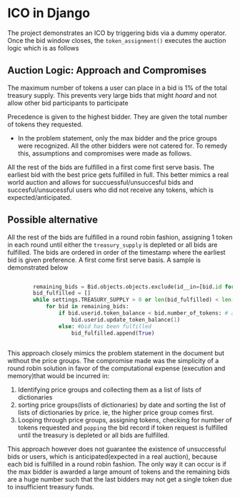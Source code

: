 # ICO in Django
The project demonstrates an ICO by triggering bids via a dummy operator. Once the bid window closes, the `token_assignment()` executes the auction logic which is as follows
## Auction Logic: Approach and Compromises
The maximum number of tokens a user can place in a bid is 1% of the total treasury supply. This prevents very large bids that might _hoard_ and not allow other bid participants to participate

Precedence is given to the highest bidder. They are given the total number of tokens they requested.

* In the problem statement, only the max bidder and the price groups were recognized. All the other bidders were not catered for. To remedy this, assumptions and compromises were made as follows.

All the rest of the bids are fulfilled in a first come first serve basis. The earliest bid with the best price gets fulfilled in full. This better mimics a real world auction and allows for succuessful/unsuccesful bids and succesful/unsucessful users who did not receive any tokens, which is expected/anticipated.

## Possible alternative
All the rest of the bids are fulfilled in a round robin fashion, assigning 1 token in each round until either the `treasury_supply` is depleted or all bids are fulfilled. The bids are ordered in order of the timestamp where the earliest bid is given preference. A first come first serve basis. A sample is demonstrated below

``` python

        remaining_bids = Bid.objects.objects.exclude(id__in=[bid.id for bid in max_bid]).orderby('timestamp')
        bid_fulfilled = []
        while settings.TREASURY_SUPPLY > 0 or len(bid_fulfilled) < len(remaining_bids): # go on as long as supply exists or bidders are yet to be satisfied
            for bid in remaining_bids:
                if bid.userid.token_balance < bid.number_of_tokens: # as long as user's bid request is not fulfilled
                    bid.userid.update_token_balance(1)
                else: #bid has been fulfilled
                    bid_fulfilled.append(True)
        
```

 This approach closely mimics the problem statement in the document but without the price groups. The compromise made was the simplicity of a round robin solution in favor of the computational expense (execution and memory)that would be incurred in:
1. Identifying price groups and collecting them as a list of lists of dictionaries
2. sorting price groups(lists of dictionaries) by date and sorting the list of lists of dictionaries by price. ie, the higher price group comes first.
3. Looping through price groups, assigning tokens, checking for number of tokens requested and `popping` the bid record if token request is fulfilled until the treasury is depleted or all bids are fulfilled.

This approach however does not guarantee the existence of unsuccessful bids or users, which is anticipated(expected in a real auction), because each bid is fulfilled in a round robin fashion. The only way it can occur is if the max bidder is awarded a large amount of tokens and the remaining bids are a huge number such that the last bidders may not get a single token due to insufficient treasury funds.
